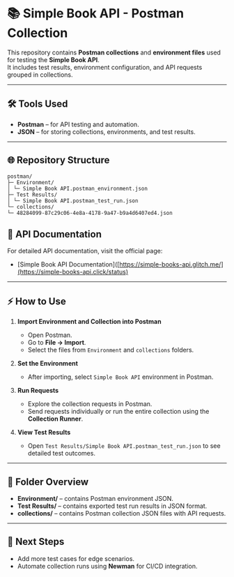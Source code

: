 # 📚 Simple Book API - Postman Collection

This repository contains **Postman collections** and **environment files** used for testing the **Simple Book API**.  
It includes test results, environment configuration, and API requests grouped in collections.

---

## 🛠 Tools Used
- **Postman** – for API testing and automation.
- **JSON** – for storing collections, environments, and test results.

---

## 🌐 Repository Structure
```
postman/
├─ Environment/
│ └─ Simple Book API.postman_environment.json
├─ Test Results/
│ └─ Simple Book API.postman_test_run.json
└─ collections/
└─ 48284099-87c29c06-4e8a-4178-9a47-b9a4d6407ed4.json
```

## 📖 API Documentation

For detailed API documentation, visit the official page:

- [Simple Book API Documentation]([https://simple-books-api.glitch.me/](https://simple-books-api.click/status)


---

## ⚡ How to Use

1. **Import Environment and Collection into Postman**
   - Open Postman.
   - Go to **File → Import**.
   - Select the files from `Environment` and `collections` folders.

2. **Set the Environment**
   - After importing, select `Simple Book API` environment in Postman.

3. **Run Requests**
   - Explore the collection requests in Postman.
   - Send requests individually or run the entire collection using the **Collection Runner**.

4. **View Test Results**
   - Open `Test Results/Simple Book API.postman_test_run.json` to see detailed test outcomes.  

---

## 📂 Folder Overview
- **Environment/** – contains Postman environment JSON.  
- **Test Results/** – contains exported test run results in JSON format.  
- **collections/** – contains Postman collection JSON files with API requests.  

---

## 🚀 Next Steps
- Add more test cases for edge scenarios.  
- Automate collection runs using **Newman** for CI/CD integration.  
